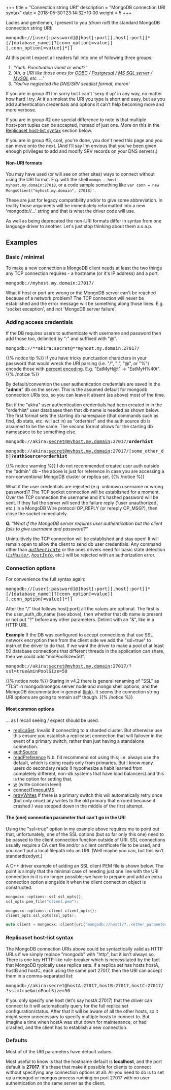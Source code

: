 +++
title = "Connection string URI"
description = "MongoDB connection URI syntax"
date =  2018-05-30T23:14:32+10:00
weight = 5
+++


Ladies and gentlemen, I present to you _(drum roll)_ the standard MongoDB connection string URI:

<tt>mongodb://\[user\[:password\]@\]host\[:port\]\[,host\[:port\]\]\*\[/\[database\_name\]\[?\[conn\_option\[=value\]\]\[,conn\_option\[=value\]\]\*\]\]</tt>

At this point I expect all readers fall into one of following three groups:

1. _'Yuck. Punctuation vomit or what?'_
2. _'Ah, a URI like those ones for [ODBC](https://tools.ietf.org/html/draft-patrick-lambert-odbc-uri-scheme-00) / [Postgresql](https://www.postgresql.org/docs/9.3/libpq-connect.html) / [MS SQL server](https://docs.microsoft.com/en-us/sql/connect/jdbc/building-the-connection-url?view=sql-server-2017) / [MySQL](https://dev.mysql.com/doc/refman/8.0/en/connecting-using-uri-or-key-value-pairs.html#connecting-using-uri) etc. ...'_
3. _'You've neglected the DNS/SRV seedlist format, moron'_

If you are in group #1 I'm sorry but I can't 'sexy it up' in any way, no matter how hard I try. At it's simplest the URI you type is short and easy, but as you add authentication credentials and options it can't help becoming more and more verbose.

If you are in group #2 one special difference to note is that multiple host+port tuples can be accepted, instead of just one. More on this in the [Replicaset host-list syntax](#replicaset-host-list-syntax) section below.

If you are in group #3, cool, you're done, you don't need this page and you can move onto the next. (And I'll say I'm envious that you've been given enough privileges to add and modify SRV records on your DNS servers.)

#### Non-URI formats

You may have used (or will see on other sites) ways to connect without using the URI format. E.g. with the shell `mongo --host myhost.my.domain:27018`, or a code sample something like `var conn = new MongoClient("myhost.my.domain", 27018)'`.

These are just for legacy compatibility and/or to give some abbreviation. In reality those arguments will be immediately reformatted into a new 'mongodb://...' string and that is what the driver code will use.

As well as being deprecated the non-URI formats differ in syntax from one language driver to another. Let's just stop thinking about them a.s.a.p.

## Examples

### Basic / minimal

To make a new connection a MongoDB client needs at least the two things any TCP connection requires - a hostname (or it's IP address) and a port.

<tt>mongodb://myhost.my.domain:27017/</tt>

What if host or port are wrong or the MongoDB server can't be reached because of a network problem?
The TCP connection will never be established and the error message will be something along those lines. E.g. 'socket exception', and not 'MongoDB server failure'.

### Adding access credentials

If the DB requires users to authenticate with username and password then add those too, delimited by ":" and suffixed with "@".

<tt>mongodb://**akira:secret@**myhost.my.domain:27017/</tt>

{{% notice tip %}}
If you have tricky punctuation characters in your password that would wreck the URI parsing (i.e. "/", ":", "@", or "%") encode those with [percent encoding](https://tools.ietf.org/html/rfc3986#section-2.1). E.g. "EatMyH@t" -> "EatMyH%40t".
{{% /notice %}}

By default/convention the user authentication credentials are saved in the "**admin**" db on the server. This is the assumed default for mongodb connection URIs too, so you can leave it absent (as above) most of the time. 

But if the "akira" user authentication credentials had been created in in the "orderhist" user databases then that db name is needed as shown below. The first format sets the starting db namespace (that commands such as find, db stats, etc. will act in) as "orderhist" and the auth source db is assumed to be the same. The second format allows for the starting db namespace to be something else.

<tt>mongodb://akira:secret@myhost.my.domain:27017/**orderhist**</tt>

<tt>mongodb://akira:secret@myhost.my.domain:27017/\[some\_other\_db\]**?authSource=orderhist**</tt>

{{% notice warning %}}
I do not recommended created user auth outside the "admin" db &ndash; the above is just for reference in case you are accessing a non-conventional MongoDB cluster or replica set.
{{% /notice %}}

What if the user credentials are rejected (e.g. unknown username or wrong password)? 
The TCP socket connection will be established for a moment. Over the TCP connection the username and it's hashed password will be sent. If they fail the server will send the failure reply ('user unauthorized', etc.) in a MongoDB Wire protocol OP_REPLY (or rereply OP_MSG?), then close the socket immediately.

_**Q.** "What if the MongoDB server requires user authentication but the client fails to give username and password?"_

Unintuitively the TCP connection will be established and stay open! It will remain open to allow the client to send db user credentials. Any command other than _[<tt>authenticate</tt>](https://docs.mongodb.com/manual/reference/command/authenticate/)_ or the ones drivers need for basic state detection (_[<tt>isMaster</tt>](https://docs.mongodb.com/manual/reference/command/isMaster/)_, _[<tt>hostInfo</tt>](https://docs.mongodb.com/manual/reference/command/hostInfo/)_, etc.) will be rejected with an authorization error.

### Connection options

For convenience the full syntax again:

<tt>mongodb://\[user\[:password\]@\]host\[:port\]\[,host\[:port\]\]\*\[/\[database\_name\]\[?\[conn\_option\[=value\]\]\[,conn\_option\[=value\]\]\*\]\]</tt>

After the "/" that follows host\[:port\] all the values are optional. The first is the user_auth_db_name (see above), then whether that db name is present or not put "?" before any other parameters. Delimit with an "\&", like in a HTTP URI.

**Example** If the DB was configured to accept connections that use SSL network encryption then from the client side we add the "ssl=true" to instruct the driver to do that. If we want the driver to make a pool of at least 50 database connections that different threads in the application can share, then we could add "minPoolSize=50".

<tt>mongodb://akira:secret@myhost.my.domain:27017/?ssl=true\&minPoolSize=50</tt>

{{% notice note %}}
Staring in v4.2 there is general renaming of "SSL" as "TLS" in mongod/mongos server node and mongo shell options, and the MongoDB documentation in general ([link](https://docs.mongodb.com/master/release-notes/4.2/#add-tls-options)). It seems the connection string URI options are going to remain _ssl\*_ though.
{{% /notice %}}

#### Most common options

... as I recall seeing / expect should be used.

- [replicaSet](https://docs.mongodb.com/manual/reference/connection-string/#replica-set-option). Invalid if connecting to a sharded cluster. But otherwise use this ensure you establish a replicaset connection that will failover in the event of a primary switch, rather than just having a standalone connection.
- [authSource](https://docs.mongodb.com/manual/reference/connection-string/#urioption.authSource)
- [readPreference](https://docs.mongodb.com/manual/reference/connection-string/#urioption.readPreference) N.b. I'd recommend not using this; i.e. always use the default, which is doing reads only from primaries. But I know many users do secondary reads (I hypothesize a habit learned from completely different, non-db systems that have load balancers) and this is the option for setting that.
- [w](https://docs.mongodb.com/manual/reference/connection-string/#urioption.w) (write concern level)
- [connectTimeoutMS](https://docs.mongodb.com/manual/reference/connection-string/#urioption.connectTimeoutMS)
- [retryWrites](https://docs.mongodb.com/manual/reference/connection-string/#urioption.retryWrites) If there is a primary switch this will automatically retry once (but only once) any writes to the old primary that errored because it crashed / was stepped down in the middle of the first attempt.


#### The (one) connection parameter that can't go in the URI

Using the "ssl=true" option in my example above requires me to point out that, unfortunately, one of the SSL options (but so far only this one) need to be passed to the client connection function outside of URI. SSL connections usually require a CA cert file and/or a client certificate file to be used, and you can't put a local filepath into an URI. (Well maybe you can, but this isn't standardizedyet.)

A C++ driver example of adding an SSL client PEM file is shown below. The point is simply that the minimal case of needing just one line with the URI connection in it is no longer possible; we have to prepare and add an extra connection option alongside it when the client connection object is constructed.

```C++
mongocxx::options::ssl ssl_opts{};
ssl_opts.pem_file("client.pem");

mongocxx::options::client client_opts{};
client_opts.ssl_opts(ssl_opts);

auto client = mongocxx::client{uri{"mongodb://host1/?..<other_parameters>..&ssl=true"}, client_opts};
```

### Replicaset host-list syntax

The MongoDB connection URIs above could be syntactically valid as HTTP URLs if we simply replace "mongodb" with "http", but it isn't always so. There is one key HTTP-like rule-breaker which is necessitated by the fact that MongoDB typically uses replica sets. If a replica set has hosts hostA, hostB and hostC, each using the same port 27017, then the URI can accept them in a comma-separated list:

<tt>mongodb://akira:secret@hostA:27017,hostB:27017,hostC:27017/?ssl=true\&minPoolSize=50</tt>

If you only specify one host (let's say hostA:27017) that the driver can connect to it will automatically query for the full replica set configuration/status. After that it will be aware of all the other hosts, so it might seem unnecessary to specify multiple hosts to connect to. But imagine a time when hostA was shut down for maintenance, or had crashed, and the client has to establish a new connection. 

### Defaults

Most of of the URI parameters have default values.

Most useful to know is that the hostname default is **localhost**, and the port default is **27017**. It's these that make it possible for clients to connect without specifying any connection options at all. All you need to do is to set up a mongod or mongos process running on port 27017 with no user authentication on the same server as the client.
